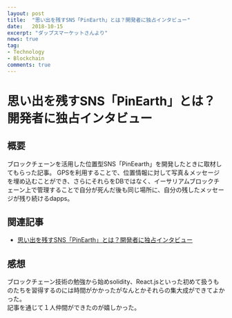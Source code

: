 ```yaml
---
layout: post
title:  "思い出を残すSNS「PinEarth」とは？開発者に独占インタビュー"
date:   2018-10-15
excerpt: "ダップスマーケットさんより"
news: true
tag:
- Technology
- Blockchain
comments: true
---
```

# 思い出を残すSNS「PinEarth」とは？開発者に独占インタビュー
## 概要
ブロックチェーンを活用した位置型SNS「PinEearth」を開発したときに取材してもらった記事。
GPSを利用することで、位置情報に対して写真＆メッセージを埋め込むことができ、さらにそれらをDBではなく、イーサリアムブロックチェーン上で管理することで自分が死んだ後も同じ場所に、自分の残したメッセージが残り続けるdapps。

## 関連記事
- [思い出を残すSNS「PinEarth」とは？開発者に独占インタビュー](https://dappsmarket.net/other/pinearth-interview/)

## 感想
ブロックチェーン技術の勉強から始めsolidity、React.jsといった初めて扱うものたちを習得するのには時間がかかったがなんとかそれらの集大成ができてよかった。  
記事を通じて１人仲間ができたのが嬉しかった。  